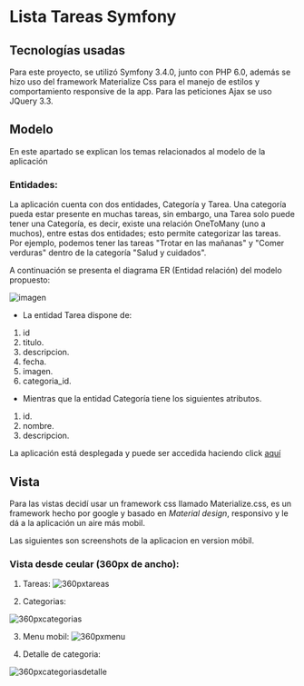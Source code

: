 Lista Tareas Symfony
============

## Tecnologías usadas

Para este proyecto, se utilizó Symfony 3.4.0, junto con PHP 6.0, además se hizo uso del
framework Materialize Css para el manejo de estilos y comportamiento responsive de la app. Para las peticiones Ajax se uso JQuery 3.3.

## Modelo

En este apartado se explican los temas relacionados al modelo de la aplicación

### Entidades:

La aplicación cuenta con dos entidades, Categoría y Tarea. Una categoría pueda estar presente en muchas tareas, sin embargo, una Tarea solo puede tener una Categoría, es decir, existe una relación OneToMany (uno a muchos), entre estas dos entidades; esto permite categorizar las tareas. Por ejemplo, podemos tener las tareas "Trotar en las mañanas" y "Comer verduras" dentro de la categoría "Salud y cuidados".

A continuación se presenta el diagrama ER (Entidad relación) del modelo propuesto:

![imagen](https://i.imgur.com/7Jyk4vS.png)

* La entidad Tarea dispone de:

1. id
2. titulo.
3. descripcion.
4. fecha.
5. imagen.
6. categoria_id.

* Mientras que la entidad Categoría tiene los siguientes atributos.

1. id.
2. nombre.
3. descripcion.

La aplicación está desplegada y puede ser accedida haciendo click [aquí](http://carlosandresmorenovelez.000webhostapp.com/tarea)

## Vista

Para las vistas decidí usar un framework css llamado Materialize.css, es un framework hecho por google y basado en *Material design*, responsivo y le dá a la aplicación un aire más mobil.

Las siguientes son screenshots de la aplicacion en version móbil.

### Vista desde ceular (360px de ancho):

1. Tareas:
![360pxtareas](https://i.imgur.com/533iGYN.png)

2. Categorias:

![360pxcategorias](https://i.imgur.com/KfBcQki.png)

3. Menu mobil:
![360pxmenu](https://i.imgur.com/d6jCnga.png)

4. Detalle de categoria:

![360pxcategoriasdetalle](https://i.imgur.com/EW4knin.png)
